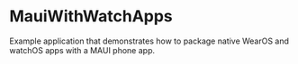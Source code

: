 # MauiWithWatchApps
Example application that demonstrates how to package native WearOS and watchOS apps with a MAUI phone app.
